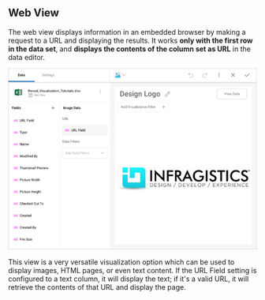## Web View

The web view displays information in an embedded browser by making a request to a URL and displaying the results. It works **only with the first row in the data set**, and **displays the contents of the column set as URL** in the data editor.

![Web view in the Visualization editor](images/pivot-editor-view=web-view.png)

This view is a very versatile visualization option which can be used to
display images, HTML pages, or even text content. If the URL Field
setting is configured to a text column, it will display the text; if
it's a valid URL, it will retrieve the contents of that URL and
display the page.
